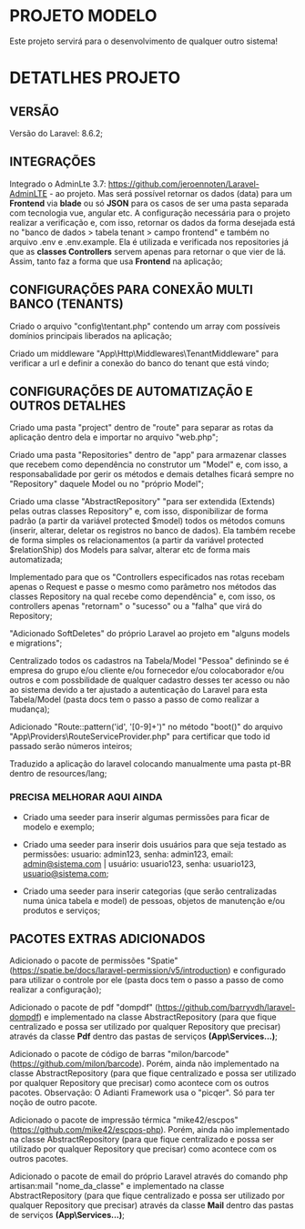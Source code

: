 # PROJETO MODELO
Este projeto servirá para o desenvolvimento de qualquer outro sistema! <br/>

# DETATLHES PROJETO

## VERSÃO
Versão do Laravel: 8.6.2; <br/>

## INTEGRAÇÕES
Integrado o AdminLte 3.7: https://github.com/jeroennoten/Laravel-AdminLTE - ao projeto. Mas será possível retornar os dados (data) para um <strong>Frontend</strong> via <strong>blade</strong> ou só <strong>JSON</strong> para os casos de ser uma pasta separada com tecnologia vue, angular etc. A configuração necessária para o projeto realizar a verificação e, com isso, retornar os dados da forma desejada está no "banco de dados > tabela tenant > campo frontend" e também no arquivo .env e .env.example. Ela é utilizada e verificada nos repositories já que as <strong>classes Controllers</strong> servem apenas para retornar o que vier de lá. Assim, tanto faz a forma que usa <strong>Frontend</strong> na aplicação; <br/>

## CONFIGURAÇÕES PARA CONEXÃO MULTI BANCO (TENANTS)
Criado o arquivo "config\tentant.php" contendo um array com possíveis domínios principais liberados na aplicação; <br/>

Criado um middleware "App\Http\Middlewares\TenantMiddleware" para verificar a url e definir a conexão do banco do tenant que está vindo; <br/>

## CONFIGURAÇÕES DE AUTOMATIZAÇÃO E OUTROS DETALHES
Criado uma pasta "project" dentro de "route" para separar as rotas da aplicação dentro dela e importar no arquivo "web.php"; <br/>

Criado uma pasta "Repositories" dentro de "app" para armazenar classes que recebem como dependência no construtor um "Model" e, com isso, a responsabalidade por gerir os métodos e demais detalhes ficará sempre no "Repository" daquele Model ou no "próprio Model"; <br/>

Criado uma classe "AbstractRepository" "para ser extendida (Extends) pelas outras classes Repository" e, com isso, disponibilizar de forma padrão (a partir da variável protected $model) todos os métodos comuns (inserir, alterar, deletar os registros no banco de dados). Ela também recebe de forma simples os relacionamentos (a partir da variável protected $relationShip) dos Models para salvar, alterar etc de forma mais automatizada; <br/>

Implementado para que os "Controllers especificados nas rotas recebam apenas o Request e passe o mesmo como parâmetro nos métodos das classes Repository na qual recebe como dependência" e, com isso, os controllers apenas "retornam" o "sucesso" ou a "falha" que virá do Repository; <br/>

"Adicionado SoftDeletes" do próprio Laravel ao projeto em "alguns models e migrations"; <br/>

Centralizado todos os cadastros na Tabela/Model "Pessoa" definindo se é empresa do grupo e/ou cliente e/ou fornecedor e/ou colocaborador e/ou outros e com possbilidade de qualquer cadastro desses ter acesso ou não ao sistema devido a ter ajustado a autenticação do Laravel para esta Tabela/Model (pasta docs tem o passo a passo de como realizar a mudança); <br/>

Adicionado "Route::pattern('id', '[0-9]+')" no método "boot()" do arquivo "App\Providers\RouteServiceProvider.php" para certificar que todo id passado serão números inteiros; <br/>

Traduzido a aplicação do laravel colocando manualmente uma pasta pt-BR dentro de resources/lang; <br/>

### PRECISA MELHORAR AQUI AINDA
- Criado uma seeder para inserir algumas permissões para ficar de modelo e exemplo; <br/>

- Criado uma seeder para inserir dois usuários para que seja testado as permissões: usuario: admin123, senha: admin123, email: admin@sistema.com | usuário: usuario123, senha: usuario123, usuario@sistema.com; <br/>

- Criado uma seeder para inserir categorias (que serão centralizadas numa única tabela e model) de pessoas, objetos de manutenção e/ou produtos e serviços; <br/>

## PACOTES EXTRAS ADICIONADOS
Adicionado o pacote de permissões "Spatie" (https://spatie.be/docs/laravel-permission/v5/introduction) e configurado para utilizar o controle por ele (pasta docs tem o passo a passo de como realizar a configuração); <br/>

Adicionado o pacote de pdf "dompdf" (https://github.com/barryvdh/laravel-dompdf) e implementado na classe AbstractRepository (para que fique centralizado e possa ser utilizado por qualquer Repository que precisar) através da classe <strong>Pdf</strong> dentro das pastas de serviços <strong>(App\Services\...)</strong>; <br/>

Adicionado o pacote de código de barras "milon/barcode" (https://github.com/milon/barcode). Porém, ainda não implementado na classe AbstractRepository (para que fique centralizado e possa ser utilizado por qualquer Repository que precisar) como acontece com os outros pacotes.
Observação: O Adianti Framework usa o "picqer". Só para ter noção de outro pacote.

Adicionado o pacote de impressão térmica "mike42/escpos" (https://github.com/mike42/escpos-php). Porém, ainda não implementado na classe AbstractRepository (para que fique centralizado e possa ser utilizado por qualquer Repository que precisar) como acontece com os outros pacotes.

Adicionado o pacote de email do próprio Laravel através do comando php artisan:mail "nome_da_classe" e implementado na classe AbstractRepository (para que fique centralizado e possa ser utilizado por qualquer Repository que precisar) através da classe <strong>Mail</strong> dentro das pastas de serviços <strong>(App\Services\...)</strong>; <br/>